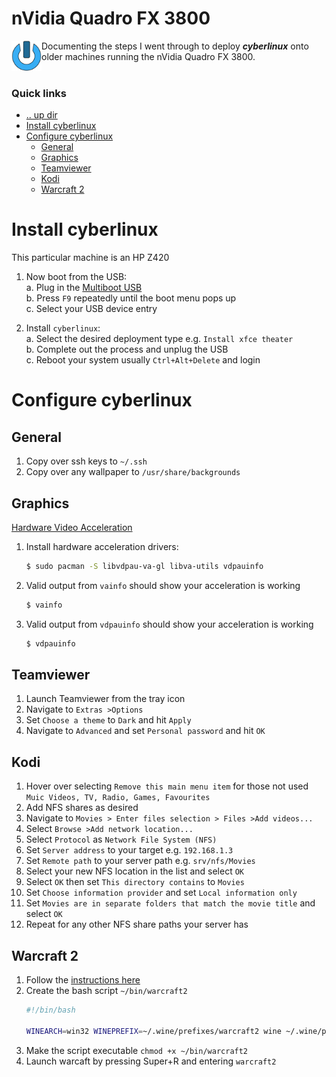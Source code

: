 nVidia Quadro FX 3800
====================================================================================================
<img align="left" width="48" height="48" src="../../../art/logo_256x256.png">
Documenting the steps I went through to deploy <b><i>cyberlinux</i></b> onto older machines
running the nVidia Quadro FX 3800.
<br><br>

### Quick links
* [.. up dir](..)
* [Install cyberlinux](#install-cyberlinux)
* [Configure cyberlinux](#configure-cyberlinux)
  * [General](#general)
  * [Graphics](#graphics)
  * [Teamviewer](#teamviewer)
  * [Kodi](#kodi)
  * [Warcraft 2](#warcraft-2)

# Install cyberlinux <a name="install-cyberlinux"/></a>
This particular machine is an HP Z420

1. Now boot from the USB:  
   a. Plug in the [Multiboot USB](../../../cyberlinux#create-multiboot-usb)  
   b. Press `F9` repeatedly until the boot menu pops up  
   c. Select your USB device entry  

3. Install `cyberlinux`:  
   a. Select the desired deployment type e.g. `Install xfce theater`  
   b. Complete out the process and unplug the USB  
   c. Reboot your system usually `Ctrl+Alt+Delete` and login  

# Configure cyberlinux <a name="configure-cyberlinux"/></a>

## General <a name="general"/></a>
1. Copy over ssh keys to `~/.ssh`
2. Copy over any wallpaper to `/usr/share/backgrounds`

## Graphics <a name="graphics"/></a>
[Hardware Video Acceleration](https://wiki.archlinux.org/title/Hardware_video_acceleration)

1. Install hardware acceleration drivers:
   ```bash
   $ sudo pacman -S libvdpau-va-gl libva-utils vdpauinfo
   ```
2. Valid output from `vainfo` should show your acceleration is working
   ```bash
   $ vainfo
   ```
3. Valid output from `vdpauinfo` should show your acceleration is working
   ```bash
   $ vdpauinfo
   ```

## Teamviewer <a name="teamviewer"/></a>
1. Launch Teamviewer from the tray icon
2. Navigate to `Extras >Options`
3. Set `Choose a theme` to `Dark` and hit `Apply`
4. Navigate to `Advanced` and set `Personal password` and hit `OK`

## Kodi <a name="kodi"/></a>
1. Hover over selecting `Remove this main menu item` for those not used `Muic Videos, TV, Radio, Games, Favourites`  
2. Add NFS shares as desired  
3. Navigate to `Movies > Enter files selection > Files >Add videos...`  
4. Select `Browse >Add network location...`  
5. Select `Protocol` as `Network File System (NFS)`  
6. Set `Server address` to your target e.g. `192.168.1.3`  
7. Set `Remote path` to your server path e.g. `srv/nfs/Movies`  
8. Select your new NFS location in the list and select `OK`  
9. Select `OK` then set `This directory contains` to `Movies`  
10. Set `Choose information provider` and set `Local information only`  
11. Set `Movies are in separate folders that match the movie title` and select `OK`  
12. Repeat for any other NFS share paths your server has  

## Warcraft 2 <a name="warcraft-2"/></a>
1. Follow the [instructions here](../../system/wine/README.md#install-warcraft-2)
2. Create the bash script `~/bin/warcraft2`
   ```bash
   #!/bin/bash

   WINEARCH=win32 WINEPREFIX=~/.wine/prefixes/warcraft2 wine ~/.wine/prefixes/warcraft2/drive_c/GOG\ Games/Warcraft\ II\ BNE/Warcraft\ II\ BNE_dx.exe
   ```
3. Make the script executable `chmod +x ~/bin/warcraft2`
4. Launch warcaft by pressing Super+R and entering `warcraft2`

<!-- 
vim: ts=2:sw=2:sts=2
-->
